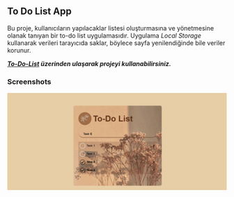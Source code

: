 ## To Do List App

Bu proje, kullanıcıların yapılacaklar listesi oluşturmasına ve yönetmesine olanak tanıyan bir to-do list uygulamasıdır. Uygulama *Local Storage* kullanarak verileri tarayıcıda saklar, böylece sayfa yenilendiğinde bile veriler korunur.


***[To-Do-List](https://to-do-list-ue.netlify.app/) üzerinden ulaşarak projeyi kullanabilirsiniz.***

### Screenshots

![](images/ss_image.png)